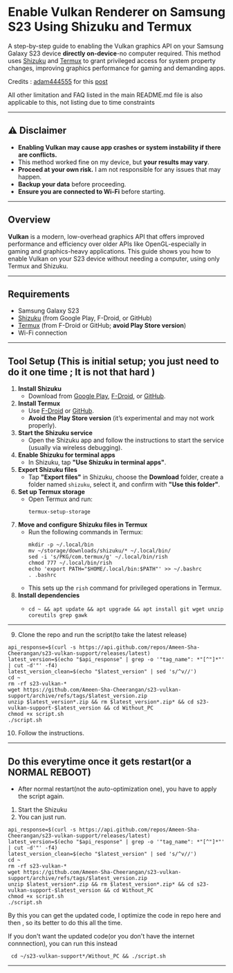 # Enable Vulkan Renderer on Samsung S23 Using Shizuku and Termux

A step-by-step guide to enabling the Vulkan graphics API on your Samsung Galaxy S23 device **directly on-device**-no computer required. This method uses [Shizuku](https://shizuku.rikka.app/) and [Termux](https://termux.com/) to grant privileged access for system property changes, improving graphics performance for gaming and demanding apps.

Credits : [adam444555](https://www.reddit.com/user/adam444555/) for this [post](https://www.reddit.com/r/GalaxyS23Ultra/comments/1kbisga/full_tutorial_enable_vulkan_on_s23u_without_pc/)

All other limitation and FAQ listed in the main README.md file is also applicable to this, not listing due to time constraints

---

## ⚠️ Disclaimer

- **Enabling Vulkan may cause app crashes or system instability if there are conflicts.**
- This method worked fine on my device, but **your results may vary**.
- **Proceed at your own risk.** I am not responsible for any issues that may happen.
- **Backup your data** before proceeding.
- **Ensure you are connected to Wi-Fi** before starting.

---

## Overview

**Vulkan** is a modern, low-overhead graphics API that offers improved performance and efficiency over older APIs like OpenGL-especially in gaming and graphics-heavy applications. This guide shows you how to enable Vulkan on your S23 device without needing a computer, using only Termux and Shizuku.

---

## Requirements

- Samsung Galaxy S23 
- [Shizuku](https://shizuku.rikka.app/) (from Google Play, F-Droid, or GitHub)
- [Termux](https://termux.com/) (from F-Droid or GitHub; **avoid Play Store version**)
- Wi-Fi connection

---

## Tool Setup (This is initial setup; you just need to do it one time ; It is not that hard )

1. **Install Shizuku**
   - Download from [Google Play](https://play.google.com/store/apps/details?id=moe.shizuku.privileged.api), [F-Droid](https://f-droid.org/packages/moe.shizuku.privileged.api/), or [GitHub](https://github.com/RikkaApps/Shizuku).
2. **Install Termux**
   - Use [F-Droid](https://f-droid.org/packages/com.termux/) or [GitHub](https://github.com/termux/termux-app/releases).
   - **Avoid the Play Store version** (it’s experimental and may not work properly).
3. **Start the Shizuku service**
   - Open the Shizuku app and follow the instructions to start the service (usually via wireless debugging).
4. **Enable Shizuku for terminal apps**
   - In Shizuku, tap **"Use Shizuku in terminal apps"**.
5. **Export Shizuku files**
   - Tap **"Export files"** in Shizuku, choose the **Download** folder, create a folder named `shizuku`, select it, and confirm with **"Use this folder"**.
6. **Set up Termux storage**
   - Open Termux and run:
     ```
     termux-setup-storage
     ```
7. **Move and configure Shizuku files in Termux**
   - Run the following commands in Termux:
     ```
     mkdir -p ~/.local/bin
     mv ~/storage/downloads/shizuku/* ~/.local/bin/
     sed -i 's/PKG/com.termux/g' ~/.local/bin/rish
     chmod 777 ~/.local/bin/rish
     echo 'export PATH="$HOME/.local/bin:$PATH"' >> ~/.bashrc
     . .bashrc
     ```
   - This sets up the `rish` command for privileged operations in Termux.
8. **Install dependencies**
   - ```
     cd ~ && apt update && apt upgrade && apt install git wget unzip coreutils grep gawk
     ```
---

9. Clone the repo and run the script(to take the latest release)

```
api_response=$(curl -s https://api.github.com/repos/Ameen-Sha-Cheerangan/s23-vulkan-support/releases/latest)
latest_version=$(echo "$api_response" | grep -o '"tag_name": *"[^"]*"' | cut -d'"' -f4)
latest_version_clean=$(echo "$latest_version" | sed 's/^v//')
cd ~
rm -rf s23-vulkan-*
wget https://github.com/Ameen-Sha-Cheerangan/s23-vulkan-support/archive/refs/tags/$latest_version.zip
unzip $latest_version*.zip && rm $latest_version*.zip* && cd s23-vulkan-support-$latest_version && cd Without_PC
chmod +x script.sh
./script.sh
```

10. Follow the instructions.

---
## Do this everytime once it gets restart(or a NORMAL REBOOT)

- After normal restart(not the auto-optimization one), you have to apply the script again.

1. Start the Shizuku
2. You can just run.
```
api_response=$(curl -s https://api.github.com/repos/Ameen-Sha-Cheerangan/s23-vulkan-support/releases/latest)
latest_version=$(echo "$api_response" | grep -o '"tag_name": *"[^"]*"' | cut -d'"' -f4)
latest_version_clean=$(echo "$latest_version" | sed 's/^v//')
cd ~
rm -rf s23-vulkan-*
wget https://github.com/Ameen-Sha-Cheerangan/s23-vulkan-support/archive/refs/tags/$latest_version.zip
unzip $latest_version*.zip && rm $latest_version*.zip* && cd s23-vulkan-support-$latest_version && cd Without_PC
chmod +x script.sh
./script.sh
```
By this you can get the updated code, I optimize the code in repo here and then , so its better to do this all the time.


If you don't want the updated code(or you don't have the internet connnection), you can run this instead
```
 cd ~/s23-vulkan-support*/Without_PC && ./script.sh
```

---


